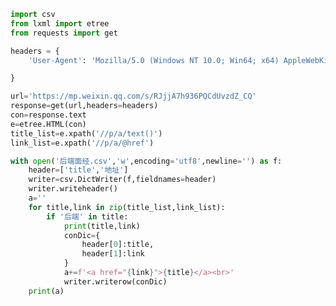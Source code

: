 
<BlogInfo id="236" title="39.爬取面经" author="白日梦想猿" pv=0 read_times=0 pre_cost_time=0分44秒 category="爬虫学习" tag_list="['爬虫学习']" create_time="2020.06.14 08:07:57" update_time="2022.01.26 16:26:49" />

```python
import csv
from lxml import etree
from requests import get

headers = {
    'User-Agent': 'Mozilla/5.0 (Windows NT 10.0; Win64; x64) AppleWebKit/537.36 (KHTML, like Gecko) Chrome/95.0.4638.69 Safari/537.36 Edg/95.0.1020.44',

}

url='https://mp.weixin.qq.com/s/RJjjA7h936PQCdUvzdZ_CQ'
response=get(url,headers=headers)
con=response.text
e=etree.HTML(con)
title_list=e.xpath('//p/a/text()')
link_list=e.xpath('//p/a/@href')

with open('后端面经.csv','w',encoding='utf8',newline='') as f:
    header=['title','地址']
    writer=csv.DictWriter(f,fieldnames=header)
    writer.writeheader()
    a=''
    for title,link in zip(title_list,link_list):
        if '后端' in title:
            print(title,link)
            conDic={
                header[0]:title,
                header[1]:link
            }
            a+=f'<a href="{link}">{title}</a><br>'
            writer.writerow(conDic)
    print(a)
```
